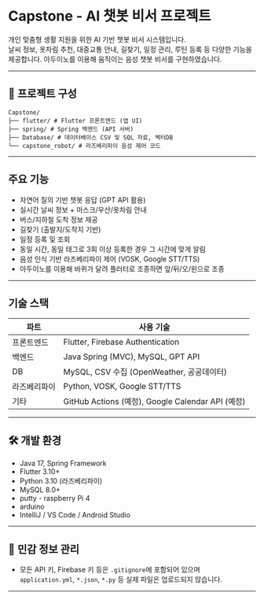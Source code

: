 # Capstone - AI 챗봇 비서 프로젝트

개인 맞춤형 생활 지원을 위한 AI 기반 챗봇 비서 시스템입니다.  
날씨 정보, 옷차림 추천, 대중교통 안내, 길찾기, 일정 관리, 루틴 등록 등 다양한 기능을 제공합니다.
아두이노를 이용해 움직이는 음성 챗봇 비서를 구현하였습니다.

---

## 📁 프로젝트 구성
```
Capstone/
├── flutter/ # Flutter 프론트엔드 (앱 UI)
├── spring/ # Spring 백엔드 (API 서버)
├── Database/ # 데이터베이스 CSV 및 SQL 자료, 벡터DB
└── capstone_robot/ # 라즈베리파이 음성 제어 코드
```
---

##  주요 기능

-  자연어 질의 기반 챗봇 응답 (GPT API 활용)
-  실시간 날씨 정보 + 마스크/우산/옷차림 안내
-  버스/지하철 도착 정보 제공
-  길찾기 (출발지/도착지 기반)
-  일정 등록 및 조회
-  동일 시간, 동일 태그로 3회 이상 등록한 경우 그 시간에 맞게 알림
-  음성 인식 기반 라즈베리파이 제어 (VOSK, Google STT/TTS)
-  아두이노를 이용해 바퀴가 달려 플러터로 조종하면 앞/뒤/오/왼으로 조종

---

##  기술 스택

| 파트         | 사용 기술 |
|--------------|-----------|
| 프론트엔드   | Flutter, Firebase Authentication |
| 백엔드       | Java Spring (MVC), MySQL, GPT API |
| DB           | MySQL, CSV 수집 (OpenWeather, 공공데이터) |
| 라즈베리파이 | Python, VOSK, Google STT/TTS |
| 기타         | GitHub Actions (예정), Google Calendar API (예정) |

---

## 🛠️ 개발 환경

- Java 17, Spring Framework
- Flutter 3.10+
- Python 3.10 (라즈베리파이)
- MySQL 8.0+
- putty - raspberry Pi 4
- arduino
- IntelliJ / VS Code / Android Studio

---

## 🔐 민감 정보 관리

- 모든 API 키, Firebase 키 등은 `.gitignore`에 포함되어 있으며  
  `application.yml`, `*.json`, `*.py` 등 실제 파일은 업로드되지 않습니다.

---
